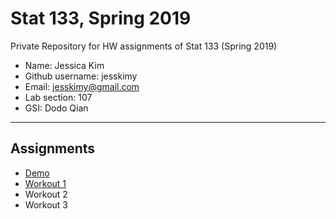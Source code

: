 # Stat 133, Spring 2019

Private Repository for HW assignments of Stat 133 (Spring 2019)

- Name: Jessica Kim
- Github username: jesskimy
- Email: jesskimy@gmail.com
- Lab section: 107
- GSI: Dodo Qian

-----

## Assignments

- [Demo](demo)
- [Workout 1](workout1)
- Workout 2
- Workout 3


